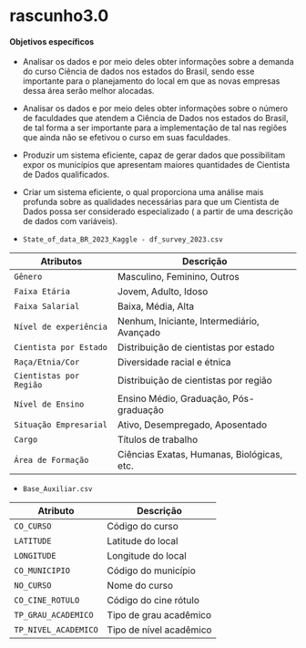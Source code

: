 # rascunho3.0
####    Objetivos específicos

- Analisar os dados e por meio deles obter informações sobre a demanda do curso Ciência de dados nos estados do Brasil, sendo esse importante para o planejamento do local em que as novas empresas dessa área serão melhor alocadas.

- Analisar os dados e por meio deles obter informações sobre o número de faculdades que atendem a Ciência de Dados nos estados do Brasil, de tal forma a ser importante para a implementação de tal nas regiões que ainda não se efetivou o curso em suas faculdades.

- Produzir um sistema eficiente, capaz de gerar dados que possibilitam expor os municípios que apresentam maiores quantidades de Cientista de Dados qualificados.

- Criar um sistema eficiente, o qual proporciona uma análise mais profunda sobre as qualidades necessárias para que um Cientista de Dados possa ser considerado especializado ( a partir de uma descrição de dados com variáveis).

- `State_of_data_BR_2023_Kaggle - df_survey_2023.csv`

| Atributos                | Descrição                                   |
|-------------------------|---------------------------------------------|
| `Gênero`                 | Masculino, Feminino, Outros                 |
| `Faixa Etária`            | Jovem, Adulto, Idoso                        |
| `Faixa Salarial`          | Baixa, Média, Alta                          |
| `Nível de experiência`     | Nenhum, Iniciante, Intermediário, Avançado         |
| `Cientista por Estado`     | Distribuição de cientistas por estado       |
| `Raça/Etnia/Cor`          | Diversidade racial e étnica                 |
| `Cientistas por Região`    | Distribuição de cientistas por região       |
| `Nível de Ensino`          | Ensino Médio, Graduação, Pós-graduação      |
| `Situação Empresarial`     | Ativo, Desempregado, Aposentado            |
| `Cargo`                   | Títulos de trabalho                          |
| `Área de Formação`         | Ciências Exatas, Humanas, Biológicas, etc. |
 
- `Base_Auxiliar.csv`   
     
| Atributo              | Descrição                          |
|-----------------------|------------------------------------|
| `CO_CURSO`              | Código do curso                    |
| `LATITUDE`              | Latitude do local                  |
| `LONGITUDE`             | Longitude do local                 |
| `CO_MUNICIPIO`         | Código do município                |
| `NO_CURSO`              | Nome do curso                      |
| `CO_CINE_ROTULO`       | Código do cine rótulo              |
| `TP_GRAU_ACADEMICO`    | Tipo de grau acadêmico             |
| `TP_NIVEL_ACADEMICO`   | Tipo de nível acadêmico            |    














